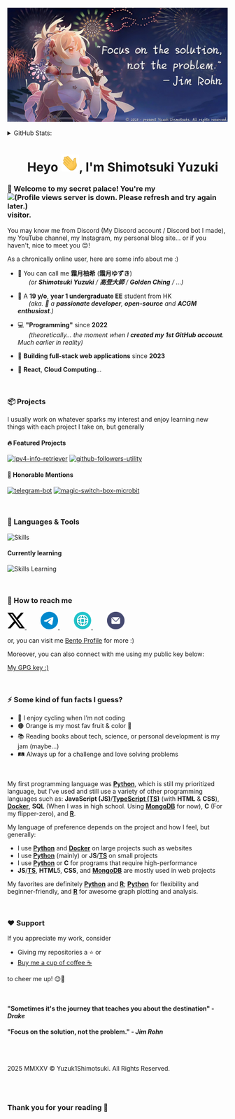 <!-- PROJECT SHIELDS -->
<!--
*** Markdown "reference style" is used for all links for readability.
*** Reference links are enclosed in brackets [ ] instead of parentheses ( ).
*** See the bottom of this document for the declaration of the reference variables
*** for contributors-url, forks-url, etc. This is an optional, concise syntax you may use.
*** https://www.markdownguide.org/basic-syntax/#reference-style-links
-->


[![Banner](img/banner.jpg)](https://lolicon.wtf)

<details>
  <summary>GitHub Stats:</summary>
  <br>
  <div>&emsp;Just to prove how lazy I am :)</div>
  <br>
  <a href="https://github.com/Yuzuk1Shimotsuki">
    <table>
      <tr>
        <td>
          <img align="center" src="https://github-readme-stats-yuzukishimotsuki.vercel.app/api?username=Yuzuk1Shimotsuki&count_private=true&count_private=true&cache_seconds=15&show_icons=true&show=reviews,discussions_started,discussions_answered,prs_merged,prs_merged_percentage&hide_border=true&icon_color=ffca28&title_color=ffa000" />
        </td>
        <td>
          <img align="center" src="https://github-readme-stats-yuzukishimotsuki.vercel.app/api/top-langs?username=Yuzuk1Shimotsuki&cache_seconds=5&langs_count=8&layout=donut&hide_border=true&title_color=ffa000" />
        </td>
      </tr>
    </table>
  </a>

</details>

<div id="toc">
  <ul align="center" style="list-style: none">
    <summary>
      <h1>
        Heyo <img src="https://raw.githubusercontent.com/Yuzuk1Shimotsuki/Yuzuk1Shimotsuki/main/img/waving.gif" height="40">, I'm Shimotsuki Yuzuki
      </h1>
    </summary>
  </ul>
</div>

### 🌟 Welcome to my secret palace! You're my ![(Profile views server is down. Please refresh and try again later.)](https://count.getloli.com/get/@Yuzuk1Shimotsuki?theme=moebooru) visitor.

You may know me from Discord (My Discord account / Discord bot I made), my YouTube channel, my Instagram, my personal blog site... or if you haven't, nice to meet you 😊!

As a chronically online user, here are some info about me :)

- 👄 You can call me **霜月柚希** (**霜月ゆずき**)<br>
&emsp;&ensp; _(or **Shimotsuki Yuzuki** / **高登大師** / **Golden Ching** / ...)_

- 🏫 A **19 y/o**, **year 1 undergraduate EE** student from HK<br>
&emsp;&ensp; _(aka. 🌟 a **passionate developer**, **open-source** and **ACGM enthusiast**.)_

- 💻 **"Programming"** since **2022**<br>
&emsp;&ensp; _(theoretically... the moment when I **created my 1st GitHub account**. Much earlier in reality)_

- 🎯 **Building full-stack web applications** since **2023**
- 🌱 **React**, **Cloud Computing**...

<br>

### 📦 Projects

I usually work on whatever sparks my interest and enjoy learning new things with each project I take on, but generally

#### 🔥 Featured Projects

[![ipv4-info-retriever](https://github-readme-stats-yuzukishimotsuki.vercel.app/api/pin?username=Yuzuk1Shimotsuki&repo=live2d-widget-tc)](https://github.com/Yuzuk1Shimotsuki/live2d-widget-tc)
[![github-followers-utility](https://github-readme-stats-yuzukishimotsuki.vercel.app/api/pin?username=Yuzuk1Shimotsuki&repo=github-followers-utility)](https://github.com/Yuzuk1Shimotsuki/github-followers-utility)

#### 🧠 Honorable Mentions
[![telegram-bot](https://github-readme-stats-yuzukishimotsuki.vercel.app/api/pin?username=Yuzuk1Shimotsuki&repo=telegram-bot)](https://github.com/Yuzuk1Shimotsuki/telegram-bot)
[![magic-switch-box-microbit](https://github-readme-stats-yuzukishimotsuki.vercel.app/api/pin?username=Yuzuk1Shimotsuki&repo=magic-switch-box-microbit)](https://github.com/Yuzuk1Shimotsuki/magic-switch-box-microbit)

<br>

### 🔧 Languages & Tools
![Skills](https://skillicons.dev/icons?i=arch,activitypub,au,aws,azure,bash,cloudflare,cs,css,docker,debian,figma,fediverse,git,github,githubactions,html,js,jquery,linux,md,mongodb,nextjs,nginx,nix,nodejs,pnpm,postgres,postman,pr,ps,py,pycharm,raspberrypi,rocket,sqlite,stackoverflow,ts,visualstudio,vscode,windows,wordpress)

#### Currently learning
![Skills Learning](https://skillicons.dev/icons?i=androidstudio,bootstrap,bun,dotnet,electron,express,java,jenkins,mysql,prisma,react,redis,sentry,spring,tailwind,tauri,webpack,vue,workers)

<br>

### 🤝 How to reach me

<p align="left">
  <a href="https://x.com/goldenlight6628" target="_blank" rel="noreferrer"> <img src="https://raw.githubusercontent.com/CLorant/readme-social-icons/main/large/colored/twitter-x.svg" alt="X" width="40" height="40"/> </a>
  &emsp;&emsp;
  <a href="https://t.me/CodeCrafter404" target="_blank" rel="noreferrer"> <img src="https://raw.githubusercontent.com/CLorant/readme-social-icons/main/large/filled/telegram.svg" alt="Telegram" width="40" height="40"/> </a>
  &emsp;&emsp;
  <a href="https://lolicon.wtf/friends" target="_blank" rel="noreferrer"> <img src="https://raw.githubusercontent.com/Yuzuk1Shimotsuki/Yuzuk1Shimotsuki/main/img/website.svg" alt="Website" width="40" height="40"/> </a>
  &emsp;&emsp;
  <a href="mailto:yuzukishimotsuki-dev@lolicon.wtf" target="_blank" rel="noreferrer"> <img src="https://raw.githubusercontent.com/Yuzuk1Shimotsuki/Yuzuk1Shimotsuki/main/img/email.svg" alt="Email" width="40" height="40"/> </a>
</p>

or, you can visit me [Bento Profile][Bento] for more :)

Moreover, you can also connect with me using my public key below:

[My GPG key :)
](https://github.com/Yuzuk1Shimotsuki.gpg)

<br>

### ⚡ Some kind of fun facts I guess?

- 🚴 I enjoy cycling when I’m not coding
- 🟠 Orange is my most fav fruit & color 🍊
- 📚 Reading books about tech, science, or personal development is my jam (maybe...)
- 🛤️ Always up for a challenge and love solving problems

<br>

My first programming language was **[Python][Python]**, which is still my prioritized language, but I've used and still use a variety of other programming languages such as: **JavaScript (JS)**/**[TypeScript (TS)][TypeScript]** (with **HTML** & **CSS**), **[Docker][Docker]**, **SQL** (When I was in high school. Using **[MongoDB][MongoDB]** for now), **C** (For my flipper-zero), and **[R](https://www.r-project.org/)**.

My language of preference depends on the project and how I feel, but generally:
- I use **[Python][Python]** and **[Docker][Docker]** on large projects such as websites
- I use **[Python][Python]** (mainly) or **JS**/**[TS][TypeScript]** on small projects
- I use **[Python][Python]** or **C** for programs that require high-performance
- **JS**/**[TS][TypeScript]**, **HTML**5, **CSS**, and **[MongoDB][MongoDB]** are mostly used in web projects

My favorites are definitely **[Python][Python]** and **[R][R]**; **[Python][Python]** for flexibility and beginner-friendly, and **[R][R]** for awesome graph plotting and analysis.

<br>

### ❤️ Support

If you appreciate my work, consider
- Giving my repositories a ⭐ or
- [Buy me a cup of coffee ☕][Buy_me_a_coffee]

to cheer me up! 😊🥺

<br>

#### "Sometimes it's the journey that teaches you about the destination" - *Drake*

#### "Focus on the solution, not the problem." - *Jim Rohn*

<br>
<br>

2025 MMXXV © Yuzuk1Shimotsuki. All Rights Reserved.

<br>
<br>

### Thank you for your reading 🥰









<!--Links in use in this markdown for references-->

[Bento]: https://bento.me/yuzuk1shimotsuki

[Buy_me_a_coffee]: https://buymeacoffee.com/yuzuk1shimotsuki

[discord.py_GitHub]: https://github.com/Rapptz/discord.py

[Python]: https://www.python.org/downloads/

[Docker]: https://www.docker.com/

[R]: https://www.r-project.org/

[TypeScript]: https://www.typescriptlang.org/

[MongoDB]: https://www.mongodb.com/


<!--
**Yuzuk1Shimotsuki/Yuzuk1Shimotsuki** is a ✨ _special_ ✨ repository because its `README.md` (this file) appears on your GitHub profile.

Here are some ideas to get you started:

Hi 👋, I'm @Yuzuk1Shimotsuki
- 🔭 I’m currently working on ...
- 🌱 I’m currently learning ...
- 👯 I’m looking to collaborate on ...
- 🤔 I’m looking for help with ...
- 💬 Ask me about ...
- 📫 How to reach me: ...
- 😄 Pronouns: ...
- ⚡ Fun fact: ...
-->

